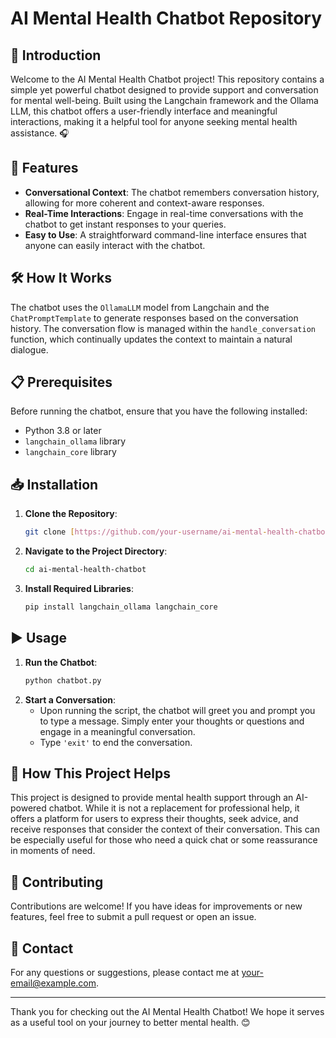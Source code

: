 # AI Mental Health Chatbot Repository

## 🌟 Introduction

Welcome to the AI Mental Health Chatbot project! This repository contains a simple yet powerful chatbot designed to provide support and conversation for mental well-being. Built using the Langchain framework and the Ollama LLM, this chatbot offers a user-friendly interface and meaningful interactions, making it a helpful tool for anyone seeking mental health assistance. 🎧

## 🚀 Features

- **Conversational Context**: The chatbot remembers conversation history, allowing for more coherent and context-aware responses.
- **Real-Time Interactions**: Engage in real-time conversations with the chatbot to get instant responses to your queries.
- **Easy to Use**: A straightforward command-line interface ensures that anyone can easily interact with the chatbot.

## 🛠️ How It Works

The chatbot uses the `OllamaLLM` model from Langchain and the `ChatPromptTemplate` to generate responses based on the conversation history. The conversation flow is managed within the `handle_conversation` function, which continually updates the context to maintain a natural dialogue.

## 📋 Prerequisites

Before running the chatbot, ensure that you have the following installed:

- Python 3.8 or later
- `langchain_ollama` library
- `langchain_core` library

## 📥 Installation

1. **Clone the Repository**:
   ```bash
   git clone [https://github.com/your-username/ai-mental-health-chatbot.git](https://github.com/Chelseasingla1/AI_Mental_Health_Chatbot.git)
   ```
2. **Navigate to the Project Directory**:
   ```bash
   cd ai-mental-health-chatbot
   ```
3. **Install Required Libraries**:
   ```bash
   pip install langchain_ollama langchain_core
   ```

## ▶️ Usage

1. **Run the Chatbot**:
   ```bash
   python chatbot.py
   ```
2. **Start a Conversation**:
   - Upon running the script, the chatbot will greet you and prompt you to type a message. Simply enter your thoughts or questions and engage in a meaningful conversation.
   - Type `'exit'` to end the conversation.

## 🎯 How This Project Helps

This project is designed to provide mental health support through an AI-powered chatbot. While it is not a replacement for professional help, it offers a platform for users to express their thoughts, seek advice, and receive responses that consider the context of their conversation. This can be especially useful for those who need a quick chat or some reassurance in moments of need.

## 🤝 Contributing

Contributions are welcome! If you have ideas for improvements or new features, feel free to submit a pull request or open an issue.

## 📧 Contact

For any questions or suggestions, please contact me at [your-email@example.com](mailto:chelseasingla123@gmail.com).

---

Thank you for checking out the AI Mental Health Chatbot! We hope it serves as a useful tool on your journey to better mental health. 😊
